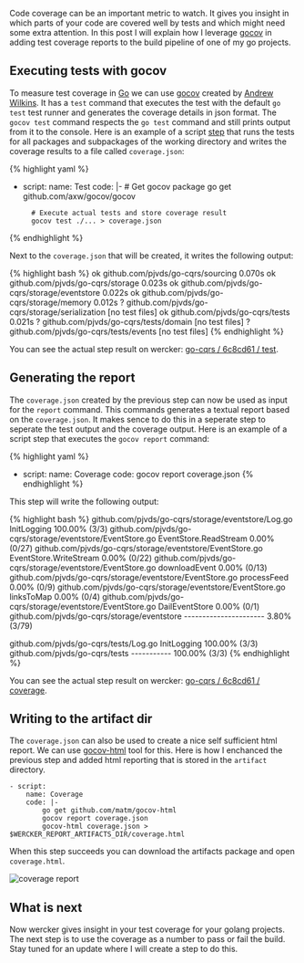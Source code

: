 Code coverage can be an important metric to watch. It gives you insight in which parts of your code are covered well by tests and which might need some extra attention. In this post I will explain how I leverage <a href="https://github.com/axw/gocov">gocov</a> in adding test coverage reports to the build pipeline of one of my go projects.

## Executing tests with gocov

To measure test coverage in [Go](http://golang.org) we can use [gocov](https://github.com/axw/gocov) created by [Andrew Wilkins](http://awilkins.id.au/). It has a `test` command that executes the test with the default `go test` test runner and generates the coverage details in json format. The `gocov test` command respects the `go test` command and still prints output from it to the console. Here is an example of a script [step](http://devcenter.wercker.com/articles/steps/) that runs the tests for all packages and subpackages of the working directory and writes the coverage results to a file called `coverage.json`:

{% highlight yaml %}
- script:
    name: Test
    code: |-
      # Get gocov package
        go get github.com/axw/gocov/gocov

        # Execute actual tests and store coverage result
        gocov test ./... > coverage.json
{% endhighlight %}

Next to the `coverage.json` that will be created, it writes the following output:

{% highlight bash %}
ok    github.com/pjvds/go-cqrs/sourcing 0.070s
ok    github.com/pjvds/go-cqrs/storage  0.023s
ok    github.com/pjvds/go-cqrs/storage/eventstore 0.022s
ok    github.com/pjvds/go-cqrs/storage/memory 0.012s
?     github.com/pjvds/go-cqrs/storage/serialization  [no test files]
ok    github.com/pjvds/go-cqrs/tests  0.021s
?     github.com/pjvds/go-cqrs/tests/domain [no test files]
?     github.com/pjvds/go-cqrs/tests/events [no test files]
{% endhighlight %}

You can see the actual step result on wercker: [go-cqrs / 6c8cd61 / test](https://app.wercker.com/#buildstep/51ffb8a9170dc79a480004e1).

## Generating the report

The `coverage.json` created by the previous step can now be used as input for the `report` command. This commands generates a textual report based on the `coverage.json`. It makes sence to do this in a seperate step to seperate the test output and the coverage output. Here is an example of a script step that executes the `gocov report` command:

{% highlight yaml %}
  - script:
        name: Coverage
        code: gocov report coverage.json
{% endhighlight %}

This step will write the following output:

{% highlight bash %}
github.com/pjvds/go-cqrs/storage/eventstore/Log.go         InitLogging            100.00% (3/3)
github.com/pjvds/go-cqrs/storage/eventstore/EventStore.go  EventStore.ReadStream   0.00% (0/27)
github.com/pjvds/go-cqrs/storage/eventstore/EventStore.go  EventStore.WriteStream  0.00% (0/22)
github.com/pjvds/go-cqrs/storage/eventstore/EventStore.go  downloadEvent           0.00% (0/13)
github.com/pjvds/go-cqrs/storage/eventstore/EventStore.go  processFeed             0.00% (0/9)
github.com/pjvds/go-cqrs/storage/eventstore/EventStore.go  linksToMap              0.00% (0/4)
github.com/pjvds/go-cqrs/storage/eventstore/EventStore.go  DailEventStore          0.00% (0/1)
github.com/pjvds/go-cqrs/storage/eventstore                ----------------------  3.80% (3/79)

github.com/pjvds/go-cqrs/tests/Log.go  InitLogging   100.00% (3/3)
github.com/pjvds/go-cqrs/tests         -----------   100.00% (3/3)
{% endhighlight %}

You can see the actual step result on wercker: [go-cqrs / 6c8cd61 / coverage](https://app.wercker.com/#buildstep/51ffb8a9170dc79a480004e2).

## Writing to the artifact dir

The `coverage.json` can also be used to create a nice self sufficient html report. We can use [gocov-html](https://github.com/matm/gocov-html) tool for this. Here is how I enchanced the previous step and added html reporting that is stored in the `artifact` directory.

    - script:
        name: Coverage
        code: |-
            go get github.com/matm/gocov-html
            gocov report coverage.json
            gocov-html coverage.json > $WERCKER_REPORT_ARTIFACTS_DIR/coverage.html

When this step succeeds you can download the artifacts package and open `coverage.html`.

![coverage report](http://f.cl.ly/items/3L160B140h222X3w3s1C/Screen%20Shot%202013-08-05%20at%205.23.27%20PM.png)

## What is next

Now wercker gives insight in your test coverage for your golang projects. The next step is to use the coverage as a number to pass or fail the build. Stay tuned for an update where I will create a step to do this.
